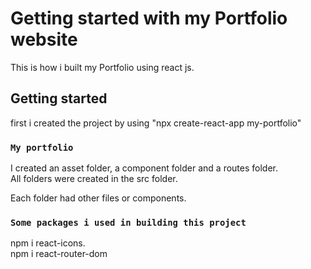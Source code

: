 # Getting started with my Portfolio website

This is how i built my Portfolio using react js.

## Getting started

first i created the project by using "npx create-react-app my-portfolio"

### `My portfolio`

I created an asset folder, a component folder and a routes folder.\
All folders were created in the src folder.

Each folder had other files or components.

### `Some packages i used in building this project`

npm i react-icons.\
npm i react-router-dom

